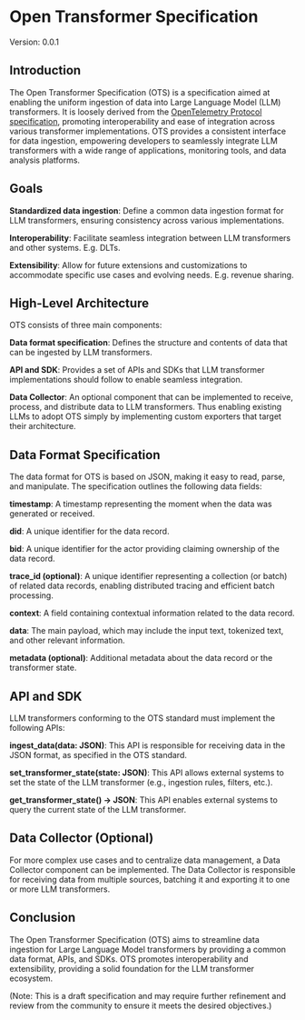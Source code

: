 # Open Transformer Specification

Version: 0.0.1

## Introduction
The Open Transformer Specification (OTS) is a specification aimed at enabling the uniform ingestion of data into Large Language Model (LLM) transformers. It is loosely derived from the [OpenTelemetry Protocol specification](https://opentelemetry.io/docs/specs/otlp/), promoting interoperability and ease of integration across various transformer implementations. OTS provides a consistent interface for data ingestion, empowering developers to seamlessly integrate LLM transformers with a wide range of applications, monitoring tools, and data analysis platforms.

## Goals
**Standardized data ingestion**: Define a common data ingestion format for LLM transformers, ensuring consistency across various implementations.

**Interoperability**: Facilitate seamless integration between LLM transformers and other systems. E.g. DLTs.

**Extensibility**: Allow for future extensions and customizations to accommodate specific use cases and evolving needs. E.g. revenue sharing.

## High-Level Architecture
OTS consists of three main components:

**Data format specification**: Defines the structure and contents of data that can be ingested by LLM transformers.

**API and SDK**: Provides a set of APIs and SDKs that LLM transformer implementations should follow to enable seamless integration.

**Data Collector**: An optional component that can be implemented to receive, process, and distribute data to LLM transformers. Thus enabling existing LLMs to adopt OTS simply by implementing custom exporters that target their architecture.

## Data Format Specification
The data format for OTS is based on JSON, making it easy to read, parse, and manipulate. The specification outlines the following data fields:

**timestamp**: A timestamp representing the moment when the data was generated or received.

**did**: A unique identifier for the data record.

**bid**: A unique identifier for the actor providing claiming ownership of the data record.

**trace_id (optional)**: A unique identifier representing a collection (or batch) of related data records, enabling distributed tracing and efficient batch processing.

**context**: A field containing contextual information related to the data record. 

**data**: The main payload, which may include the input text, tokenized text, and other relevant information.

**metadata (optional)**: Additional metadata about the data record or the transformer state.

## API and SDK
LLM transformers conforming to the OTS standard must implement the following APIs:

**ingest_data(data: JSON)**: This API is responsible for receiving data in the JSON format, as specified in the OTS standard.

**set_transformer_state(state: JSON)**: This API allows external systems to set the state of the LLM transformer (e.g., ingestion rules, filters, etc.).

**get_transformer_state() -> JSON**: This API enables external systems to query the current state of the LLM transformer.

## Data Collector (Optional)
For more complex use cases and to centralize data management, a Data Collector component can be implemented. The Data Collector is responsible for receiving data from multiple sources, batching it and exporting it to one or more LLM transformers.

## Conclusion
The Open Transformer Specification (OTS) aims to streamline data ingestion for Large Language Model transformers by providing a common data format, APIs, and SDKs. OTS promotes interoperability and extensibility, providing a solid foundation for the LLM transformer ecosystem.

(Note: This is a draft specification and may require further refinement and review from the community to ensure it meets the desired objectives.)

